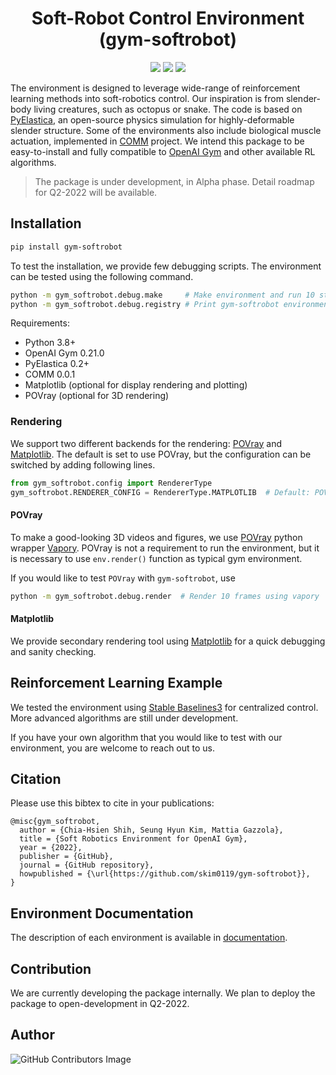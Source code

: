 <div align="center">

<h1> Soft-Robot Control Environment (gym-softrobot) </h1>
  <a href="https://github.com/skim0119/gym-softrobot/blob/main/LICENSE"><img src="https://img.shields.io/apm/l/atomic-design-ui.svg?style=flat"></a>
  <a href="https://github.com/skim0119/gym-softrobot"><img src="https://img.shields.io/github/release/skim0119/gym-softrobot.svg?style=flat"></a>
  <img src="https://github.com/skim0119/gym-softrobot/actions/workflows/main.yml/badge.svg?style=flat">
</div>

The environment is designed to leverage wide-range of reinforcement learning methods into soft-robotics control.
Our inspiration is from slender-body living creatures, such as octopus or snake.
The code is based on [PyElastica](https://github.com/GazzolaLab/PyElastica), an open-source physics simulation for highly-deformable slender structure.
Some of the environments also include biological muscle actuation, implemented in [COMM](https://github.com/hanson-hschang/COMM) project.
We intend this package to be easy-to-install and fully compatible to [OpenAI Gym](https://github.com/openai/gym) and other available RL algorithms.

> The package is under development, in Alpha phase. Detail roadmap for Q2-2022 will be available.

## Installation

```bash
pip install gym-softrobot
```

To test the installation, we provide few debugging scripts.
The environment can be tested using the following command.

```bash
python -m gym_softrobot.debug.make     # Make environment and run 10 steps
python -m gym_softrobot.debug.registry # Print gym-softrobot environment
```

Requirements:
- Python 3.8+
- OpenAI Gym 0.21.0
- PyElastica 0.2+
- COMM 0.0.1
- Matplotlib (optional for display rendering and plotting)	
- POVray (optional for 3D rendering)
	
### Rendering

We support two different backends for the rendering: [POVray](https://wiki.povray.org/content/HowTo:Install_POV) and [Matplotlib](https://matplotlib.org/).
The default is set to use POVray, but the configuration can be switched by adding following lines.

```py
from gym_softrobot.config import RendererType
gym_softrobot.RENDERER_CONFIG = RendererType.MATPLOTLIB  # Default: POVRAY
```

#### POVray 

To make a good-looking 3D videos and figures, we use [POVray](https://wiki.povray.org/content/HowTo:Install_POV) python wrapper [Vapory](https://github.com/Zulko/vapory).
POVray is not a requirement to run the environment, but it is necessary to use `env.render()` function as typical gym environment.

If you would like to test `POVray` with `gym-softrobot`, use

```bash
python -m gym_softrobot.debug.render  # Render 10 frames using vapory
```

#### Matplotlib

We provide secondary rendering tool using [Matplotlib](https://matplotlib.org/) for a quick debugging and sanity checking.

## Reinforcement Learning Example

We tested the environment using [Stable Baselines3](https://github.com/DLR-RM/stable-baselines3) for centralized control.
More advanced algorithms are still under development.

If you have your own algorithm that you would like to test with our environment, you are welcome to reach out to us.

## Citation

Please use this bibtex to cite in your publications:

```
@misc{gym_softrobot,
  author = {Chia-Hsien Shih, Seung Hyun Kim, Mattia Gazzola},
  title = {Soft Robotics Environment for OpenAI Gym},
  year = {2022},
  publisher = {GitHub},
  journal = {GitHub repository},
  howpublished = {\url{https://github.com/skim0119/gym-softrobot}},
}
```

## Environment Documentation

The description of each environment is available in [documentation](docs/design.md).

## Contribution

We are currently developing the package internally.
We plan to deploy the package to open-development in Q2-2022.

## Author

![GitHub Contributors Image][badge-Contributors-image]

<!-- -->
[badge-CI]: https://github.com/skim0119/gym-softrobot/actions/workflows/main.yml/badge.svg
[badge-Contributors-image]: https://contrib.rocks/image?repo=skim0119/gym-softrobot
